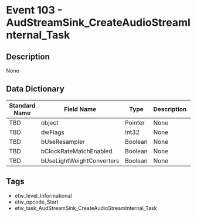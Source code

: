# Event 103 - AudStreamSink_CreateAudioStreamInternal_Task

## Description
None

## Data Dictionary
|Standard Name|Field Name|Type|Description|Sample Value|
|---|---|---|---|---|
|TBD|object|Pointer|None|`None`|
|TBD|dwFlags|Int32|None|`None`|
|TBD|bUseResampler|Boolean|None|`None`|
|TBD|bClockRateMatchEnabled|Boolean|None|`None`|
|TBD|bUseLightWeightConverters|Boolean|None|`None`|

## Tags
* etw_level_Informational
* etw_opcode_Start
* etw_task_AudStreamSink_CreateAudioStreamInternal_Task